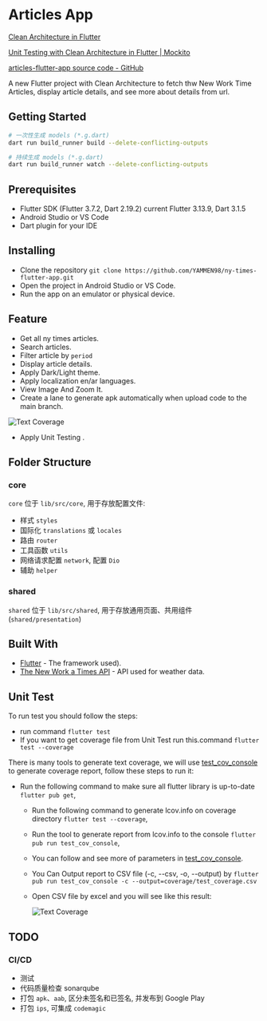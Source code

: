 # Articles App

[Clean Architecture in Flutter](https://medium.com/@yamen.abd98/clean-architecture-in-flutter-mvvm-bloc-dio-79b1615530e1)

[Unit Testing with Clean Architecture in Flutter | Mockito](https://medium.com/@yamen.abd98/unit-testing-in-flutter-with-clean-architecture-49d403645b4d)

[articles-flutter-app source code - GitHub](https://github.com/YAMMEN98/articles-flutter-app/tree/main)

A new Flutter project with Clean Architecture to fetch thw New Work Time
Articles, display article details, and see more about details from url.

## Getting Started

```bash
# 一次性生成 models (*.g.dart)
dart run build_runner build --delete-conflicting-outputs

# 持续生成 models (*.g.dart)
dart run build_runner watch --delete-conflicting-outputs
```

## Prerequisites

- Flutter SDK (Flutter 3.7.2, Dart 2.19.2) current Flutter 3.13.9, Dart 3.1.5
- Android Studio or VS Code
- Dart plugin for your IDE

## Installing

- Clone the repository `git clone https://github.com/YAMMEN98/ny-times-flutter-app.git`
- Open the project in Android Studio or VS Code.
- Run the app on an emulator or physical device.

## Feature

- Get all ny times articles.
- Search articles.
- Filter article by `period`
- Display article details.
- Apply Dark/Light theme.
- Apply localization en/ar languages.
- View Image And Zoom It.
- Create a lane to generate apk automatically when upload code to the main branch.

![Text Coverage](https://github.com/YAMMEN98/ny-times-flutter-app/blob/main/actions.png)

- Apply Unit Testing .

## Folder Structure

### core

`core` 位于 `lib/src/core`, 用于存放配置文件:

- 样式 `styles`
- 国际化 `translations` 或 `locales`
- 路由 `router`
- 工具函数 `utils`
- 网络请求配置 `network`, 配置 `Dio`
- 辅助 `helper`

### shared

`shared` 位于 `lib/src/shared`, 用于存放通用页面、共用组件 (`shared/presentation`)

## Built With

- [Flutter](https://github.com/vedranMv/dataDashboard/releases) - The framework used).
- [The New Work a Times API](https://developer.nytimes.com/) - API used for weather data.

## Unit Test

To run test you should follow the steps:

- run command `flutter test`
- If you want to get coverage file from Unit Test run this.command `flutter test --coverage`

There is many tools to generate text coverage,
we will use [test_cov_console](https://pub.dev/packages/test_cov_console) to generate coverage
report, follow these steps to run it:

- Run the following command to make sure all flutter library is up-to-date `flutter pub get`,

  - Run the following command to generate lcov.info on coverage
    directory `flutter test --coverage`,
  - Run the tool to generate report from lcov.info to the
    console `flutter pub run test_cov_console`,
  - You can follow and see more of parameters
    in [test_cov_console](https://pub.dev/packages/test_cov_console).
  - You Can Output report to CSV file (-c, --csv, -o, --output)
    by `flutter pub run test_cov_console -c --output=coverage/test_coverage.csv`
  - Open CSV file by excel and you will see like this result:

    ![Text Coverage](https://github.com/YAMMEN98/ny-times-flutter-app/blob/main/test_coverage.png)

## TODO

### CI/CD

- 测试
- 代码质量检查 sonarqube
- 打包 `apk`、`aab`, 区分未签名和已签名, 并发布到 Google Play
- 打包 `ips`, 可集成 `codemagic`
